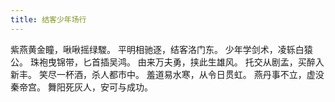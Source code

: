 ```yaml
---
title: 结客少年场行
---
```



紫燕黄金瞳，啾啾摇绿騣。
平明相驰逐，结客洛门东。
少年学剑术，凌轹白猿公。
珠袍曳锦带，匕首插吴鸿。
由来万夫勇，挟此生雄风。
托交从剧孟，买醉入新丰。
笑尽一杯酒，杀人都市中。
羞道易水寒，从令日贯虹。
燕丹事不立，虚没秦帝宫。
舞阳死灰人，安可与成功。

